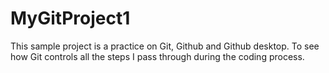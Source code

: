 # MyGitProject1
This  sample project is  a practice on Git, Github and Github desktop. To see how Git controls all the steps I pass through during the coding process. 

